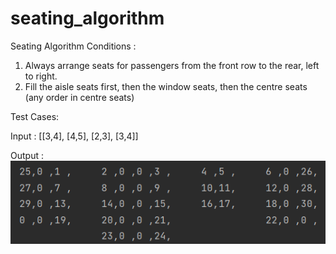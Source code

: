 # seating_algorithm


Seating Algorithm Conditions :

1. Always arrange seats for passengers from the front row to the rear, left to right.
2. Fill the aisle seats first, then the window seats, then the centre seats (any order in centre seats)


Test Cases:

Input :  [[3,4], [4,5], [2,3], [3,4]]

Output : 
![output](https://raw.githubusercontent.com/Aditya9111/seating_algorithm/main/assets/1output.png)             
